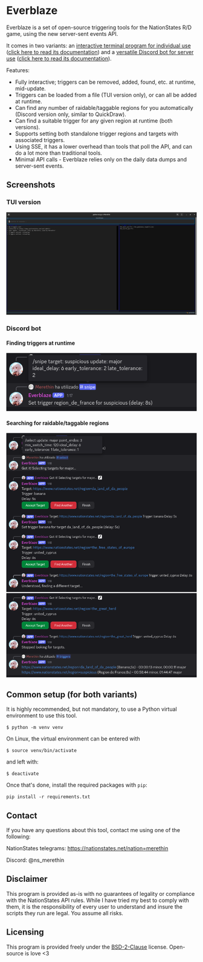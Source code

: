 # Everblaze

Everblaze is a set of open-source triggering tools for the NationStates R/D game, using the new server-sent events API.

It comes in two variants: an [interactive terminal program for individual use](tui.py) ([click here to read its documentation](docs/tui.md)) and a [versatile Discord bot for server use](bot.py) ([click here to read its documentation](docs/discord.md)).

Features:
- Fully interactive; triggers can be removed, added, found, etc. at runtime, mid-update.
- Triggers can be loaded from a file (TUI version only), or can all be added at runtime.
- Can find any number of raidable/taggable regions for you automatically (Discord version only, similar to QuickDraw).
- Can find a suitable trigger for any given region at runtime (both versions).
- Supports setting both standalone trigger regions and targets with associated triggers.
- Using SSE, it has a lower overhead than tools that poll the API, and can do a lot more than traditional tools.
- Minimal API calls - Everblaze relies only on the daily data dumps and server-sent events.

## Screenshots

### TUI version
![TUI version](./docs/screenshots/tui.png)

### Discord bot

#### Finding triggers at runtime
![Finding triggers at runtime](./docs/screenshots/discord-snipe.png)

#### Searching for raidable/taggable regions
![Selecting regions](./docs/screenshots/discord-select.png)
![Selecting regions, part 2](./docs/screenshots/discord-triggers.png)

## Common setup (for both variants)

It is highly recommended, but not mandatory, to use a Python virtual environment to use this tool.

```
$ python -m venv venv
```

On Linux, the virtual environment can be entered with
```
$ source venv/bin/activate
```
and left with:
```
$ deactivate
```

Once that's done, install the required packages with `pip`:
```
pip install -r requirements.txt
```

## Contact

If you have any questions about this tool, contact me using one of the following:

NationStates telegrams: https://nationstates.net/nation=merethin

Discord: @ns_merethin

## Disclaimer
This program is provided as-is with no guarantees of legality or compliance with the NationStates API rules. While I have tried my best to comply with them, it is the responsibility of every user to understand and insure the scripts they run are legal. You assume all risks.

## Licensing
This program is provided freely under the [BSD-2-Clause](LICENSE) license. Open-source is love <3